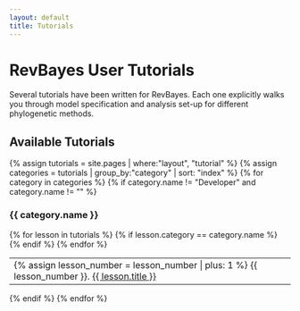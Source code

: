 ```yaml
---
layout: default
title: Tutorials
---
```


# RevBayes User Tutorials

Several tutorials have been written for RevBayes. Each one explicitly walks you through model specification and analysis set-up for different phylogenetic methods.

## Available Tutorials

{% assign tutorials = site.pages | where:"layout", "tutorial" %}
{% assign categories = tutorials | group_by:"category" | sort: "index" %}
{% for category in categories %}
{% if category.name != "Developer" and category.name != "" %}
<h3>{{ category.name }}</h3>
<table class="table table-striped">
{% for lesson in tutorials %}
{% if lesson.category == category.name %}
<tr>
<td class="col-sm-3">
{% assign lesson_number = lesson_number | plus: 1 %}
{{ lesson_number }}. <a href="{{ site.baseurl }}{{ lesson.url }}">{{ lesson.title }}</a>
</td>
</tr>
{% endif %}
{% endfor %}
</table>
{% endif %}
{% endfor %}
